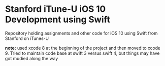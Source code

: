 Stanford iTune-U iOS 10 Development using Swift
===============================================

Repository holding assignments and other code for iOS 10 using Swift from Stanford on iTunes-U

**note:** used xcode 8 at the beginning of the project and then moved to xcode 9.  Tried to maintain code base at swift 3 versus swift 4, but things may have got mudied along the way
